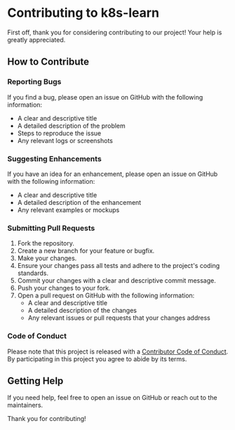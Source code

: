 # Contributing to k8s-learn

First off, thank you for considering contributing to our project! Your help is greatly appreciated.

## How to Contribute

### Reporting Bugs

If you find a bug, please open an issue on GitHub with the following information:

- A clear and descriptive title
- A detailed description of the problem
- Steps to reproduce the issue
- Any relevant logs or screenshots

### Suggesting Enhancements

If you have an idea for an enhancement, please open an issue on GitHub with the following information:

- A clear and descriptive title
- A detailed description of the enhancement
- Any relevant examples or mockups

### Submitting Pull Requests

1. Fork the repository.
2. Create a new branch for your feature or bugfix.
3. Make your changes.
4. Ensure your changes pass all tests and adhere to the project's coding standards.
5. Commit your changes with a clear and descriptive commit message.
6. Push your changes to your fork.
7. Open a pull request on GitHub with the following information:
   - A clear and descriptive title
   - A detailed description of the changes
   - Any relevant issues or pull requests that your changes address

### Code of Conduct

Please note that this project is released with a [Contributor Code of Conduct](CODE_OF_CONDUCT.md). By participating in this project you agree to abide by its terms.

## Getting Help

If you need help, feel free to open an issue on GitHub or reach out to the maintainers.

Thank you for contributing!
